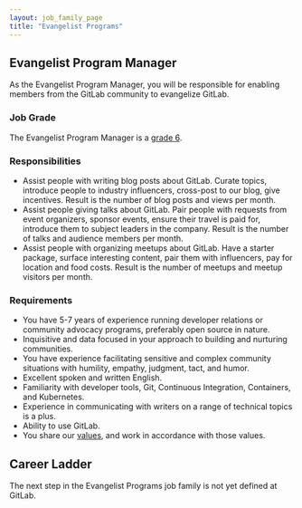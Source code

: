 ```yaml
---
layout: job_family_page
title: "Evangelist Programs"
---
```


## Evangelist Program Manager

As the Evangelist Program Manager, you will be responsible for enabling members from the GitLab community to evangelize GitLab.

### Job Grade

The Evangelist Program Manager is a [grade 6](/handbook/total-rewards/compensation/compensation-calculator/#gitlab-job-grades).

### Responsibilities

- Assist people with writing blog posts about GitLab. Curate topics, introduce people to industry influencers, cross-post to our blog, give incentives. Result is the number of blog posts and views per month.
- Assist people giving talks about GitLab. Pair people with requests from event organizers, sponsor events, ensure their travel is paid for, introduce them to subject leaders in the company. Result is the number of talks and audience members per month.
- Assist people with organizing meetups about GitLab. Have a starter package, surface interesting content, pair them with influencers, pay for location and food costs. Result is the number of meetups and meetup visitors per month.

### Requirements

- You have 5-7 years of experience running developer relations or community advocacy programs, preferably open source in nature.
- Inquisitive and data focused in your approach to building and nurturing communities.
- You have experience facilitating sensitive and complex community situations with humility, empathy, judgment, tact, and humor.
- Excellent spoken and written English.
- Familiarity with developer tools, Git, Continuous Integration, Containers, and Kubernetes.
- Experience in communicating with writers on a range of technical topics is a plus.
- Ability to use GitLab.
- You share our [values](/handbook/values/), and work in accordance with those values.

## Career Ladder

The next step in the Evangelist Programs job family is not yet defined at GitLab.


